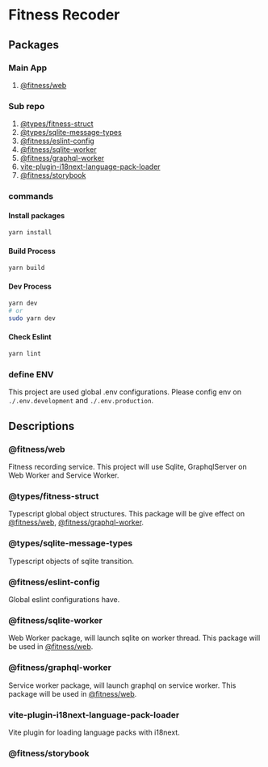 # Fitness Recoder

## Packages
### Main App
1. [@fitness/web](#web)

### Sub repo
1. [@types/fitness-struct](#struct)
1. [@types/sqlite-message-types](#sqlite-message-types)
1. [@fitness/eslint-config](#eslint-config)
1. [@fitness/sqlite-worker](#sqlite-worker)
1. [@fitness/graphql-worker](#graphql-worker)
1. [vite-plugin-i18next-language-pack-loader](#language-pack-loader)
1. [@fitness/storybook](#storybook)

### commands

#### Install packages
```sh
yarn install
```

#### Build Process
```sh
yarn build
```

#### Dev Process
```sh
yarn dev
# or
sudo yarn dev
```

#### Check Eslint
```sh
yarn lint
```

### define ENV
This project are used global .env configurations.
Please config env on `./.env.development` and `./.env.production`.

## Descriptions

### <a id="web"></a> @fitness/web
Fitness recording service. This project will use Sqlite, GraphqlServer on Web Worker and Service Worker.


### <a id="struct"></a> @types/fitness-struct
Typescript global object structures. 
This package will be give effect on [@fitness/web](#web), [@fitness/graphql-worker](#graphql-worker).

### <a id="sqlite-message-types"></a> @types/sqlite-message-types
Typescript objects of sqlite transition.

### <a id="eslint-config"></a> @fitness/eslint-config
Global eslint configurations have. 

### <a id="sqlite-worker"></a> @fitness/sqlite-worker
Web Worker package, will launch sqlite on worker thread. 
This package will be used in [@fitness/web](apps/web/src/worker.ts).

### <a id="graphql-worker"></a> @fitness/graphql-worker
Service worker package, will launch graphql on service worker. 
This package will be used in [@fitness/web](apps/web/src/worker.ts).

### <a id="language-pack-loader"></a> vite-plugin-i18next-language-pack-loader
Vite plugin for loading language packs with i18next.

### <a id="storybook"></a> @fitness/storybook